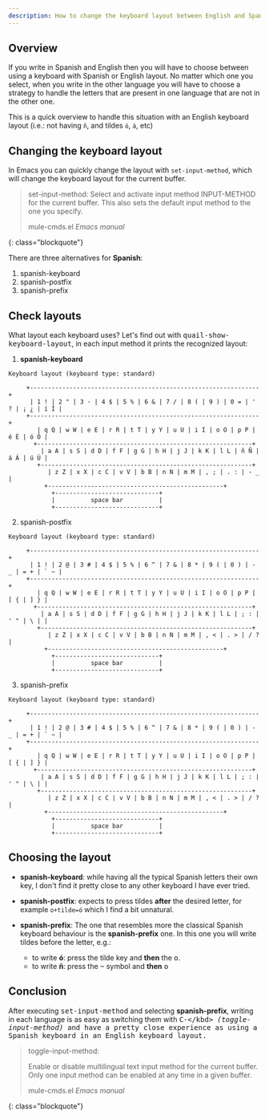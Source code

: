 ```yaml
---
description: How to change the keyboard layout between English and Spanish quickly in Emacs to be able to write accents and other Spanish letters.
---
```


## Overview

If you write in Spanish and English then you will have to choose
between using a keyboard with Spanish or English layout. No matter
which one you select, when you write in the other language you will
have to choose a strategy to handle the letters that are present in
one language that are not in the other one.

This is a quick overview to handle this situation with an English
keyboard layout (i.e.: not having `ñ`, and tildes `ó`, `á`, etc)

## Changing the keyboard layout

In Emacs you can quickly change the layout with `set-input-method`,
which will change the keyboard layout for the current buffer.

> set-input-method:
>  Select and activate input method INPUT-METHOD for the current buffer.
>  This also sets the default input method to the one you specify.
> 
> <footer class="blockquote-footer">mule-cmds.el <cite>Emacs manual</cite></footer>
{: class="blockquote"}

There are three alternatives for **Spanish**:

1. spanish-keyboard
2. spanish-postfix
3. spanish-prefix

## Check layouts

What layout each keyboard uses? Let's find out with
<kbd>quail-show-keyboard-layout</kbd>, in each input method it prints
the recognized layout:

1. **spanish-keyboard**

~~~
Keyboard layout (keyboard type: standard)

     +----------------------------------------------------------------+
      | 1 ! | 2 " | 3 · | 4 $ | 5 % | 6 & | 7 / | 8 ( | 9 ) | 0 = | ' ? | ¡ ¿ | í Í |
     +----------------------------------------------------------------+
        | q Q | w W | e E | r R | t T | y Y | u U | i I | o O | p P | é É | ó Ó |
       +------------------------------------------------------------+
         | a A | s S | d D | f F | g G | h H | j J | k K | l L | ñ Ñ | á Á | ú Ú |
        +-----------------------------------------------------------+
           | z Z | x X | c C | v V | b B | n N | m M | , ; | . : | - _ |
          +-------------------------------------------------+
		    +-----------------------------+
		    |          space bar          |
		    +-----------------------------+
~~~

2. spanish-postfix

~~~
Keyboard layout (keyboard type: standard)

     +----------------------------------------------------------------+
      | 1 ! | 2 @ | 3 # | 4 $ | 5 % | 6 ^ | 7 & | 8 * | 9 ( | 0 ) | - _ | = + | ` ~ |
     +----------------------------------------------------------------+
        | q Q | w W | e E | r R | t T | y Y | u U | i I | o O | p P | [ { | ] } |
       +------------------------------------------------------------+
         | a A | s S | d D | f F | g G | h H | j J | k K | l L | ; : | ' " | \ | |
        +-----------------------------------------------------------+
           | z Z | x X | c C | v V | b B | n N | m M | , < | . > | / ? |
          +-------------------------------------------------+
		    +-----------------------------+
		    |          space bar          |
		    +-----------------------------+
~~~

3. spanish-prefix

~~~
Keyboard layout (keyboard type: standard)

     +----------------------------------------------------------------+
      | 1 ! | 2 @ | 3 # | 4 $ | 5 % | 6 ^ | 7 & | 8 * | 9 ( | 0 ) | - _ | = + | ` ~ |
     +----------------------------------------------------------------+
        | q Q | w W | e E | r R | t T | y Y | u U | i I | o O | p P | [ { | ] } |
       +------------------------------------------------------------+
         | a A | s S | d D | f F | g G | h H | j J | k K | l L | ; : | ' " | \ | |
        +-----------------------------------------------------------+
           | z Z | x X | c C | v V | b B | n N | m M | , < | . > | / ? |
          +-------------------------------------------------+
		    +-----------------------------+
		    |          space bar          |
		    +-----------------------------+

~~~

## Choosing the layout

- **spanish-keyboard**: while having all the typical Spanish letters
their own key, I don't find it pretty close to any other keyboard I
have ever tried.

- **spanish-postfix**: expects to press tildes **after** the desired
letter, for example `o+tilde=ó` which I find a bit unnatural.

- **spanish-prefix**: The one that resembles more the classical Spanish keyboard behaviour
is the **spanish-prefix** one. In this one you will write tildes
before the letter, e.g.: 

  - to write **ó**: press the tilde key and **then** the <kbd>o</kbd>.
  - to write **ñ**: press the <kbd>~</kbd> symbol and **then** <kbd>o</kbd>


## Conclusion

After executing <kbd>set-input-method</kbd> and selecting
**spanish-prefix**, writing in each language is as easy as switching
them with <kbd>C-\</kbd> *(toggle-input-method)* and have a pretty close experience as using a
Spanish keyboard in an English keyboard layout.

> toggle-input-method:
>
>   Enable or disable multilingual text input method for the current
>   buffer. Only one input method can be enabled at any time in a given buffer.
> 
> <footer class="blockquote-footer">mule-cmds.el <cite>Emacs manual</cite></footer>
{: class="blockquote"}

